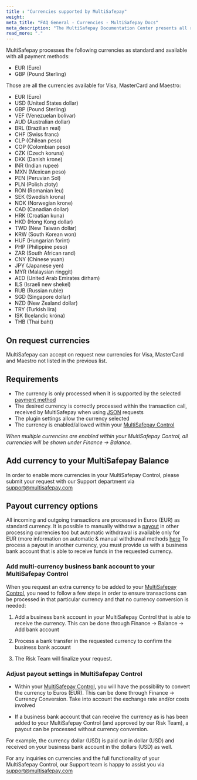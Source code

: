 ```yaml
---
title : "Currencies supported by MultiSafepay"
weight:
meta_title: "FAQ General - Currencies - MultiSafepay Docs"
meta_description: "The MultiSafepay Documentation Center presents all relevant information about our Plugins and API. You can also find support pages for payment methods, tools and general questions as well as the contact details of our Support and Integration Teams."
read_more: "."
---
```


MultiSafepay processes the following currencies as standard and available with all payment methods: 

* EUR (Euro)
* GBP (Pound Sterling) 

Those are all the currencies available for Visa, MasterCard and Maestro:

* EUR (Euro)
* USD (United States dollar)
* GBP (Pound Sterling)
* VEF (Venezuelan bolívar)
* AUD (Australian dollar)
* BRL (Brazilian real)
* CHF (Swiss franc)
* CLP (Chilean peso)
* COP (Colombian peso)
* CZK (Czech koruna)
* DKK (Danish krone)
* INR (Indian rupee)
* MXN (Mexican peso)
* PEN (Peruvian Sol)
* PLN (Polish złoty)
* RON (Romanian leu)
* SEK (Swedish krona)
* NOK (Norwegian krone)
* CAD (Canadian dollar)
* HRK (Croatian kuna)
* HKD (Hong Kong dollar)
* TWD (New Taiwan dollar)
* KRW (South Korean won)
* HUF (Hungarian forint)
* PHP (Philippine peso)
* ZAR (South African rand)
* CNY (Chinese yuan)
* JPY (Japanese yen)
* MYR (Malaysian ringgit)
* AED (United Arab Emirates dirham)
* ILS (Israeli new shekel)
* RUB (Russian ruble)
* SGD (Singapore dollar)
* NZD (New Zealand dollar)
* TRY (Turkish lira)
* ISK (Icelandic króna)
* THB (Thai baht)

## On request currencies

MultiSafepay can accept on request new currencies for Visa, MasterCard and Maestro not listed in the previous list.

## Requirements

* The currency is only processed when it is supported by the selected [payment method](/payment-methods)
* The desired currency is correctly processed within the transaction call, received by MultiSafepay when using [JSON](/api/#orders) requests
* The plugin settings allow the currency selected
* The currency is enabled/allowed within your [MultiSafepay Control](https://merchant.multisafepay.com)

_When multiple currencies are enabled within your MultiSafepay Control, all currencies will be shown under Finance -> Balance_.  

## Add currency to your MultiSafepay Balance

In order to enable more currencies in your MultiSafepay Control, please submit your request with our Support department via <support@multisafepay.com>

## Payout currency options

All incoming and outgoing transactions are processed in Euros (EUR) as standard currency. It is possible to manually withdraw a [payout](/faq/general/glossary/#payout) in other processing currencies too but automatic withdrawal is available only for EUR (more information on automatic & manual withdrawal methods [here](/faq/finance/how-can-i-pay-out-the-funds-on-my-multisafepay-account-) To process a payout in another currency, you must provide us with a business bank account that is able to receive funds in the requested currency.

### Add multi-currency business bank account to your MultiSafepay Control

When you request an extra currency to be added to your [MultiSafepay Control](https://merchant.multisafepay.com/), you need to follow a few steps in order to ensure transactions can be processed in that particular currency and that no currency conversion is needed:

1. Add a business bank account in your MultiSafepay Control that is able to receive the currency. This can be done through Finance -> Balance -> Add bank account

2. Process a bank transfer in the requested currency to confirm the business bank account

3. The Risk Team will finalize your request.

### Adjust payout settings in MultiSafepay Control

* Within your [MultiSafepay Control](https://merchant.multisafepay.com), you will have the possibility to convert the currency to Euros (EUR). This can be done through Finance -> Currency Conversion. Take into account the exchange rate and/or costs involved

* If a business bank account that can receive the currency as is has been added to your MultiSafepay Control (and approved by our Risk Team), a payout can be processed without currency conversion.

For example, the currency dollar (USD) is paid out in dollar (USD) and received on your business bank account in the dollars (USD) as well.

For any inquiries on currencies and the full functionality of your MultiSafepay Control, our Support team is happy to assist you via <support@multisafepay.com>
